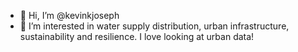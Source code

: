 - 👋 Hi, I’m @kevinkjoseph
- 👀 I’m interested in water supply distribution, urban infrastructure, sustainability and resilience. I love looking at urban data!

